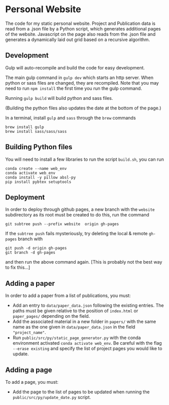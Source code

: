 # Personal Website

The code for my static personal website. Project and Publication data is read from a .json file by a Python script, which generates additional pages of the website. Javascript on the page also reads from the .json file and generates a dynamically laid out grid based on a recursive algorithm.

## Development

Gulp will auto-recompile and build the code for easy development. 

The main gulp command in `gulp dev` which starts an http server. When python or sass files are changed, they are recompiled. Note that you may need to run `npm install` the first time you run the gulp command.

Running `gulp build` will build python and sass files.

(Building the python files also updates the date at the bottom of the page.)

In a terminal, install `gulp` and `sass` through the `brew` commands

```
brew install gulp
brew install sass/sass/sass
```

## Building Python files

You will need to install a few libraries to run the script `build.sh`, you can run

```
conda create --name web_env
conda activate web_env
conda install -y pillow absl-py
pip install pybtex setuptools
```

## Deployment

In order to deploy through github pages, a new branch with the `website` subdirectory as its root must be created to do this, run the command

```
git subtree push --prefix website  origin gh-pages
```

If the `subtree push` fails mysteriously, try deleting the local & remote `gh-pages` branch with 
```
git push -d origin gh-pages
git branch -d gh-pages
``` 
and then run the above command again. [This is probably not the best way to fix this...]

## Adding a paper

In order to add a paper from a list of publications, you must:
- Add an entry to `data/paper_data.json` following the existing entries. The paths must be given relative to the position of `index.html` or `paper_pages/` depending on the field.
- Add the associated material in a new folder in `papers/` with the same name as the one given in `data/paper_data.json` in the field `"project_name"`.
- Run `public/src/py/static_page_generator.py` with the conda environment activated `conda activate web_env`. Be careful with the flag `--erase existing` and specify the list of project pages you would like to update.

## Adding a page

To add a page, you must:
- Add the page to the list of pages to be updated when running the `public/src/py/update_date.py` script.

